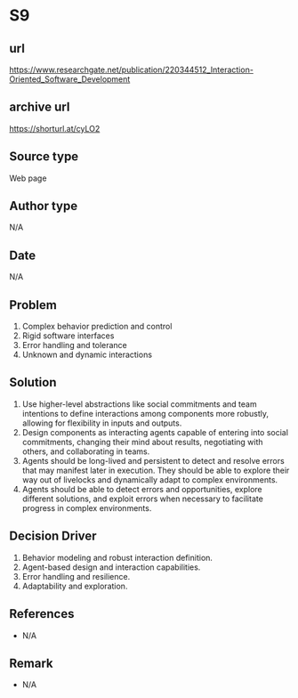 # S9

## url
https://www.researchgate.net/publication/220344512_Interaction-Oriented_Software_Development
## archive url
https://shorturl.at/cyLO2

## Source type
Web page

## Author type
N/A

## Date
N/A

## Problem
1. Complex behavior prediction and control
2. Rigid software interfaces
3. Error handling and tolerance
4. Unknown and dynamic interactions

## Solution 
1. Use higher-level abstractions like social commitments and team intentions to define interactions among components more robustly, allowing for flexibility in inputs and outputs.
2. Design components as interacting agents capable of entering into social commitments, changing their mind about results, negotiating with others, and collaborating in teams.
3. Agents should be long-lived and persistent to detect and resolve errors that may manifest later in execution. They should be able to explore their way out of livelocks and dynamically adapt to complex environments.
4. Agents should be able to detect errors and opportunities, explore different solutions, and exploit errors when necessary to facilitate progress in complex environments.

## Decision Driver
1. Behavior modeling and robust interaction definition.
2. Agent-based design and interaction capabilities.
3. Error handling and resilience.
4. Adaptability and exploration.

## References 
- N/A   

## Remark
- N/A